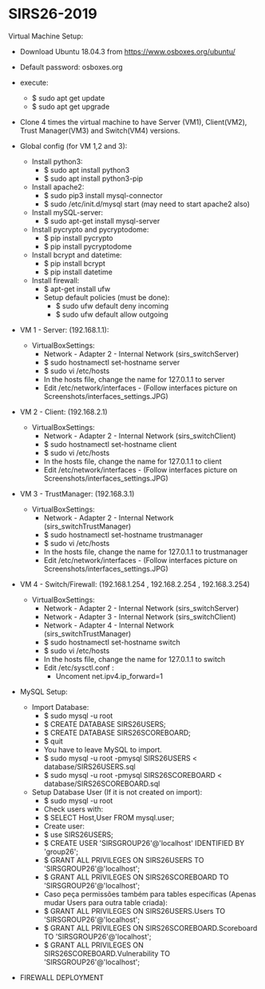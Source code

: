 # SIRS26-2019

Virtual Machine Setup:
- Download Ubuntu 18.04.3 from https://www.osboxes.org/ubuntu/
- Default password: osboxes.org
- execute:
	- $ sudo apt get update
	- $ sudo apt get upgrade
- Clone 4 times the virtual machine to have Server (VM1), Client(VM2), Trust Manager(VM3) and Switch(VM4) versions.

- Global config (for VM 1,2 and 3):
	- Install python3:
		- $ sudo apt install python3
		- $ sudo apt install python3-pip
	- Install apache2:
		- $ sudo pip3 install mysql-connector
		- $ sudo /etc/init.d/mysql start (may need to start apache2 also)
	- Install mySQL-server:
		- $ sudo apt-get install mysql-server
	- Install pycrypto and pycryptodome:
		- $ pip install pycrypto
		- $ pip install pycryptodome
	- Install bcrypt and datetime:
		- $ pip install bcrypt
		- $ pip install datetime
	- Install firewall:
		- $ apt-get install ufw
		- Setup default policies (must be done):
			- $ sudo ufw default deny incoming
			- $ sudo ufw default allow outgoing

- VM 1 - Server: (192.168.1.1):
	- VirtualBoxSettings:
		- Network - Adapter 2 - Internal Network (sirs_switchServer)
		- $ sudo hostnamectl set-hostname server
		- $ sudo vi /etc/hosts
		- In the hosts file, change the name for 127.0.1.1 to server
		- Edit /etc/network/interfaces  - (Follow interfaces picture on Screenshots/interfaces_settings.JPG)
- VM 2 - Client: (192.168.2.1)
	- VirtualBoxSettings:
		- Network - Adapter 2 - Internal Network (sirs_switchClient)
		- $ sudo hostnamectl set-hostname client
		- $ sudo vi /etc/hosts
		- In the hosts file, change the name for 127.0.1.1 to client
		- Edit /etc/network/interfaces  - (Follow interfaces picture on Screenshots/interfaces_settings.JPG)
- VM 3 - TrustManager: (192.168.3.1)
	- VirtualBoxSettings:
		- Network - Adapter 2 - Internal Network (sirs_switchTrustManager)
		- $ sudo hostnamectl set-hostname trustmanager
		- $ sudo vi /etc/hosts
		- In the hosts file, change the name for 127.0.1.1 to trustmanager
		- Edit /etc/network/interfaces  - (Follow interfaces picture on Screenshots/interfaces_settings.JPG)
- VM 4 - Switch/Firewall: (192.168.1.254 , 192.168.2.254 , 192.168.3.254)
	- VirtualBoxSettings:
		- Network - Adapter 2 - Internal Network (sirs_switchServer)
		- Network - Adapter 3 - Internal Network (sirs_switchClient)
		- Network - Adapter 4 - Internal Network (sirs_switchTrustManager)
		- $ sudo hostnamectl set-hostname switch
		- $ sudo vi /etc/hosts
		- In the hosts file, change the name for 127.0.1.1 to switch
		- Edit /etc/sysctl.conf :
			- Uncoment net.ipv4.ip_forward=1

- MySQL Setup:
	- Import Database:
		- $ sudo mysql -u root
		- $ CREATE DATABASE SIRS26USERS;
		- $ CREATE DATABASE SIRS26SCOREBOARD;
		- $ quit
		- You have to leave MySQL to import.
		- $ sudo mysql -u root -pmysql SIRS26USERS < database/SIRS26USERS.sql
		- $ sudo mysql -u root -pmysql SIRS26SCOREBOARD < database/SIRS26SCOREBOARD.sql
	- Setup Database User (If it is not created on import):
		- $ sudo mysql -u root
		- Check users with:
		- $ SELECT Host,User FROM mysql.user;
		- Create user:
		- $ use SIRS26USERS;
		- $ CREATE USER 'SIRSGROUP26'@'localhost' IDENTIFIED BY 'group26';
		- $ GRANT ALL PRIVILEGES ON SIRS26USERS TO 'SIRSGROUP26'@'localhost';
		- $ GRANT ALL PRIVILEGES ON SIRS26SCOREBOARD TO 'SIRSGROUP26'@'localhost';
		- Caso peça permissões também para tables específicas (Apenas mudar Users para outra table criada):
		- $ GRANT ALL PRIVILEGES ON SIRS26USERS.Users TO 'SIRSGROUP26'@'localhost';
		- $ GRANT ALL PRIVILEGES ON SIRS26SCOREBOARD.Scoreboard TO 'SIRSGROUP26'@'localhost';
		- $ GRANT ALL PRIVILEGES ON SIRS26SCOREBOARD.Vulnerability TO 'SIRSGROUP26'@'localhost';

- FIREWALL DEPLOYMENT
	



